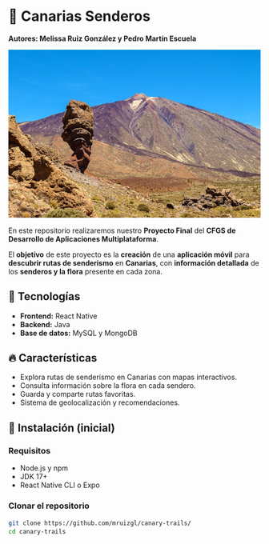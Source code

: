 # 📍 Canarias Senderos

__Autores: Melissa Ruiz González y Pedro Martín Escuela__

<div align=center>
    <img src="./resources/portada-cc.jpg">
</div>

En este repositorio realizaremos nuestro __Proyecto Final__ del __CFGS de Desarrollo de Aplicaciones Multiplataforma__. 

El __objetivo__ de este proyecto es la __creación__ de una __aplicación móvil__ para __descubrir rutas de senderismo__ en __Canarias__, con __información detallada__ de los __senderos y la flora__ presente en cada zona. 

## 🚀 Tecnologías
- **Frontend:** React Native  
- **Backend:** Java  
- **Base de datos:** MySQL y MongoDB 

## 🔥 Características
- Explora rutas de senderismo en Canarias con mapas interactivos.
- Consulta información sobre la flora en cada sendero.
- Guarda y comparte rutas favoritas.
- Sistema de geolocalización y recomendaciones.

## 📌 Instalación (inicial)

### Requisitos
- Node.js y npm
- JDK 17+
- React Native CLI o Expo

### Clonar el repositorio
```bash
git clone https://github.com/mruizgl/canary-trails/
cd canary-trails
